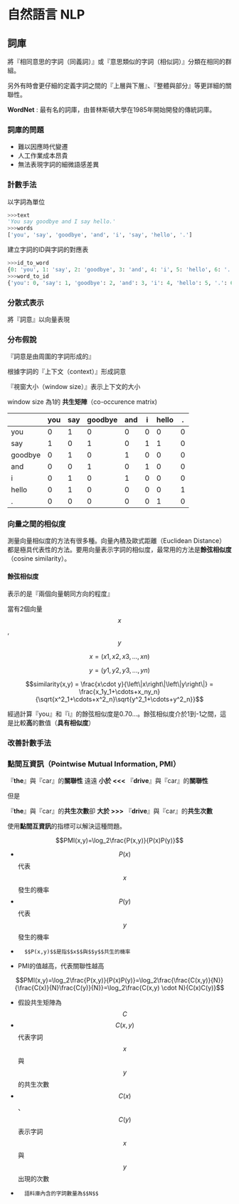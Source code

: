 # 自然語言 NLP

## 詞庫
將『相同意思的字詞（同義詞）』或『意思類似的字詞（相似詞）』分類在相同的群組。

另外有時會更仔細的定義字詞之間的『上層與下層』、『整體與部分』等更詳細的關聯性。

**WordNet** : 最有名的詞庫，由普林斯頓大學在1985年開始開發的傳統詞庫。

### 詞庫的問題
-	難以因應時代變遷
- 	人工作業成本昂貴
-  	無法表現字詞的細微語感差異

### 計數手法
以字詞為單位

```python
>>>text
'You say goodbye and I say hello.'
>>>words
['you', 'say', 'goodbye', 'and', 'i', 'say', 'hello', '.']
``` 

建立字詞的ID與字詞的對應表

```python
>>>id_to_word
{0: 'you', 1: 'say', 2: 'goodbye', 3: 'and', 4: 'i', 5: 'hello', 6: '.'}
>>>word_to_id
{'you': 0, 'say': 1, 'goodbye': 2, 'and': 3, 'i': 4, 'hello': 5, '.': 6}
```

### 分散式表示
將『詞意』以向量表現

### 分布假說
『詞意是由周圍的字詞形成的』

根據字詞的『上下文（context）』形成詞意

『視窗大小（window size）』表示上下文的大小

window size 為1的 **共生矩陣**（co-occurence matrix)

|			|you	|say	|goodbye|and|i	|hello	|.	|
|---		|---|---|---	|---|---|---	|---|
|you			|0	|1	|0		|0	|0	|0		|0	|
|say			|1	|0	|1		|0	|1	|1		|0	|
|goodbye	|0	|1	|0		|1	|0	|0		|0	|
|and			|0	|0	|1		|0	|1	|0		|0	|
|i			|0	|1	|0		|1	|0	|0		|0	|
|hello		|0	|1	|0		|0	|0	|0		|1	|
|.			|0	|0	|0		|0	|0	|1		|0	|

### 向量之間的相似度
測量向量相似度的方法有很多種。向量內積及歐式距離（Euclidean Distance）都是極具代表性的方法。要用向量表示字詞的相似度，最常用的方法是**餘弦相似度**（cosine similarity）。
#### 餘弦相似度
表示的是『兩個向量朝同方向的程度』

當有2個向量 $$x$$,$$y$$

$$x = (x1, x2, x3,...,xn)$$

$$y = (y1, y2, y3,...,yn)$$

$$similarity(x,y) = \frac{x\cdot y}{\left\|x\right\|\left\|y\right\|} = \frac{x_1y_1+\cdots+x_ny_n}{\sqrt{x^2_1+\cdots+x^2_n}\sqrt{y^2_1+\cdots+y^2_n}}$$

經過計算『you』和『i』的餘弦相似度是0.70...。餘弦相似度介於1到-1之間，這是比較**高**的數值（**具有相似度**）

### 改善計數手法
### 點間互資訊（Pointwise Mutual Information, PMI）
『**the**』與『car』的**關聯性** 遠遠 **小於 <<<** 『**drive**』與『car』的**關聯性**

但是

『**the**』與『car』的**共生次數**卻 **大於 >>>** 『**drive**』與『car』的**共生次數**

使用**點間互資訊**的指標可以解決這種問題。
 
$$PMI(x,y)=\log_2\frac{P(x,y)}{P(x)P(y)}$$
 
- 	$$P(x)$$代表$$x$$發生的機率
- 	$$P(y)$$代表$$y$$發生的機率
-   	$$P(x,y)$$是指$$x$$與$$y$$共生的機率
-    PMI的值越高，代表關聯性越高

$$PMI(x,y)=\log_2\frac{P(x,y)}{P(x)P(y)}=\log_2\frac{\frac{C(x,y)}{N}}{\frac{C(x)}{N}\frac{C(y)}{N}}=\log_2\frac{C(x,y) \cdot N}{C(x)C(y)}$$

-	假設共生矩陣為$$C$$
- 	$$C(x, y)$$代表字詞$$x$$與$$y$$的共生次數
-  	$$C(x)$$、$$C(y)$$表示字詞$$x$$與$$y$$出現的次數
-   	語料庫內含的字詞數量為$$N$$